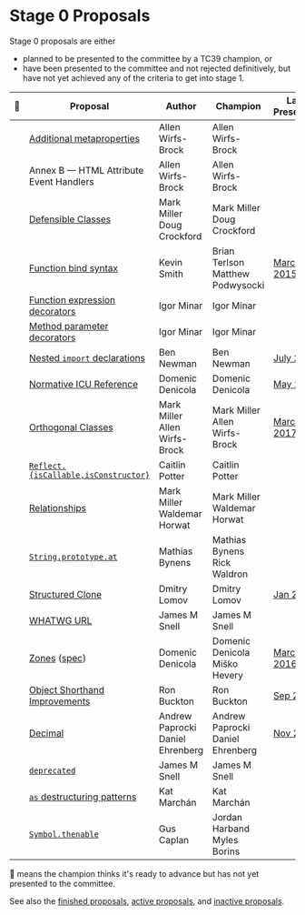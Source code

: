 # Stage 0 Proposals

Stage 0 proposals are either

* planned to be presented to the committee by a TC39 champion, or
* have been presented to the committee and not rejected definitively, but have not yet achieved any of the criteria to get into stage 1.

| :rocket: | Proposal                                                           | Author                                | Champion                              | Last Presented              |
| -------- | ------------------------------------------------------------------ | ------------------------------------- | ------------------------------------- | --------------------------- |
|          | [Additional metaproperties][metaprops]                             | Allen Wirfs-Brock                     | Allen Wirfs-Brock                     |                             |
|          | Annex B — HTML Attribute Event Handlers                            | Allen Wirfs-Brock                     | Allen Wirfs-Brock                     |                             |
|          | [Defensible Classes][defensible-classes]                           | Mark Miller<br />Doug Crockford       | Mark Miller<br />Doug Crockford       |                             |
|          | [Function bind syntax][bind-syntax]                                | Kevin Smith                           | Brian Terlson<br />Matthew Podwysocki | [March 2015][bind-notes]    |
|          | [Function expression decorators][func-expr-decorators]             | Igor Minar                            | Igor Minar                            |                             |
|          | [Method parameter decorators][method-param-decorators]             | Igor Minar                            | Igor Minar                            |                             |
|          | [Nested `import` declarations][nested-imports]                     | Ben Newman                            | Ben Newman                            | [July 2016][nested-notes]   |
|          | [Normative ICU Reference][icu]                                     | Domenic Denicola                      | Domenic Denicola                      | [May 2017][icu-notes]       |
|          | [Orthogonal Classes][ortho]                                        | Mark Miller<br />Allen Wirfs-Brock    | Mark Miller<br />Allen Wirfs-Brock    | [March 2017][ortho-notes]   |
|          | [`Reflect.{isCallable,isConstructor}`][is-callable-is-constructor] | Caitlin Potter                        | Caitlin Potter                        |                             |
|          | [Relationships][relationships]                                     | Mark Miller<br />Waldemar Horwat      | Mark Miller<br />Waldemar Horwat      |                             |
|          | [`String.prototype.at`][string-at]                                 | Mathias Bynens                        | Mathias Bynens<br />Rick Waldron      |                             |
|          | [Structured Clone][clone]                                          | Dmitry Lomov                          | Dmitry Lomov                          | [Jan 2014][clone-notes]     |
|          | [WHATWG URL][url]                                                  | James M Snell                         | James M Snell                         |                             |
|          | [Zones][zones] ([spec][zones-spec])                                | Domenic Denicola                      | Domenic Denicola<br />Miško Hevery    | [March 2016][zones-notes]   |
|          | [Object Shorthand Improvements][object-shorthand-improvements]     | Ron Buckton                           | Ron Buckton                           | [Sep 2017][shorthand-notes] |
|          | [Decimal][decimal]                                                 | Andrew Paprocki<br />Daniel Ehrenberg | Andrew Paprocki<br />Daniel Ehrenberg | [Nov 2017][decimal-notes]   |
|          | [`deprecated`][deprecated]                                         | James M Snell                         | James M Snell                         |                             |
|          | [`as` destructuring patterns][as-patterns]                         | Kat Marchán                           | Kat Marchán                           |                             |
|          | [`Symbol.thenable`][symbol-thenable]                               | Gus Caplan                            | Jordan Harband<br />Myles Borins      |

🚀 means the champion thinks it's ready to advance but has not yet presented to the committee.

See also the [finished proposals](finished-proposals.md), [active proposals](README.md), and [inactive proposals](inactive-proposals.md).

[metaprops]: https://github.com/allenwb/ESideas/blob/master/ES7MetaProps.md
[defensible-classes]: https://web.archive.org/web/20160804042547/http://wiki.ecmascript.org/doku.php?id=strawman:defensible_classes
[bind-syntax]: https://github.com/zenparsing/es-function-bind
[func-expr-decorators]: https://goo.gl/8MmCMG
[method-param-decorators]: https://goo.gl/r1XT9b
[nested-imports]: https://github.com/benjamn/reify/blob/master/PROPOSAL.md
[icu]: https://github.com/tc39/tc39-notes/blob/master/es8/2017-05/may-23.md#normative-icu-reference
[ortho]: https://github.com/erights/Orthogonal-Classes
[is-callable-is-constructor]: https://github.com/caitp/TC39-Proposals/blob/master/tc39-reflect-isconstructor-iscallable.md
[relationships]: https://web.archive.org/web/20160804042554/http://wiki.ecmascript.org/doku.php?id=strawman:relationships
[string-at]: https://github.com/mathiasbynens/String.prototype.at
[clone]: https://github.com/dslomov-chromium/ecmascript-structured-clone
[url]: https://github.com/jasnell/proposal-url
[zones]: https://github.com/domenic/zones
[zones-spec]: https://domenic.github.io/zones/
[object-shorthand-improvements]: https://github.com/rbuckton/proposal-shorthand-improvements
[decimal]: https://docs.google.com/presentation/d/1jPsw7EGsS6BW59_BDRu9o0o3UwSXQeUhi38QG55ZoPI/edit?pli=1#slide=id.p
[deprecated]: https://github.com/jasnell/proposal-deprecated
[as-patterns]: https://github.com/zkat/proposal-as-patterns
[bind-notes]: https://github.com/tc39/tc39-notes/blob/b8da60318b564f136cbe8385f17f42abc0666cdd/es6/2015-03/mar-25.md#6vi-function-bind-and-private-fields-redux-kevin-smith
[nested-notes]: https://github.com/tc39/tc39-notes/blob/b8da60318b564f136cbe8385f17f42abc0666cdd/es7/2016-07/jul-27.md#10iiic-nested-import-declaration
[icu-notes]: https://github.com/tc39/tc39-notes/blob/master/es8/2017-05/may-23.md#normative-icu-reference
[ortho-notes]: https://github.com/tc39/tc39-notes/blob/61dc2f45829a0663af0b4b1d6690717dc70d30d9/es8/2017-03/mar-22.md#10iiia-orthogonal-classes
[clone-notes]: https://github.com/tc39/tc39-notes/blob/b8da60318b564f136cbe8385f17f42abc0666cdd/es6/2014-01/jan-30.md#structured-clone
[zones-notes]: https://github.com/tc39/tc39-notes/blob/61dc2f45829a0663af0b4b1d6690717dc70d30d9/es7/2016-03/march-29.md#zones-update
[shorthand-notes]: https://github.com/tc39/tc39-notes/blob/61dc2f45829a0663af0b4b1d6690717dc70d30d9/es8/2017-09/sep-28.md#13i-object-shorthand-improvements
[builtins-notes]: https://github.com/tc39/tc39-notes/blob/61dc2f45829a0663af0b4b1d6690717dc70d30d9/es8/2017-09/sep-28.md#14ia-builtinstypeof-and-builtinsis
[decimal-notes]: https://github.com/rwaldron/tc39-notes/blob/b8da60318b564f136cbe8385f17f42abc0666cdd/es8/2017-11/nov-29.md#9ivb-decimal-for-stage-0
[symbol-thenable]: https://github.com/devsnek/proposal-symbol-thenable

